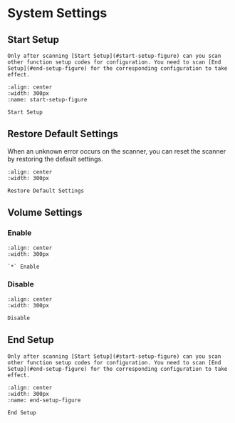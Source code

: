 # System Settings

## Start Setup
```{note}
Only after scanning [Start Setup](#start-setup-figure) can you scan other function setup codes for configuration. You need to scan [End Setup](#end-setup-figure) for the corresponding configuration to take effect.
```
```{figure} ../../media/252B24.24.png
:align: center
:width: 300px
:name: start-setup-figure

Start Setup
```

## Restore Default Settings
When an unknown error occurs on the scanner, you can reset the scanner by restoring the default settings.


```{figure} ../../media/252B2B25.png
:align: center
:width: 300px

Restore Default Settings
```



## Volume Settings

### Enable

```{figure} ../../media/SND1.png
:align: center
:width: 300px

`*` Enable
```
  
### Disable
```{figure} ../../media/SND0.png
:align: center
:width: 300px

Disable
```


## End Setup
```{note}
Only after scanning [Start Setup](#start-setup-figure) can you scan other function setup codes for configuration. You need to scan [End Setup](#end-setup-figure) for the corresponding configuration to take effect.
```

```{figure} ../../media/25242425.png
:align: center
:width: 300px
:name: end-setup-figure

End Setup
```